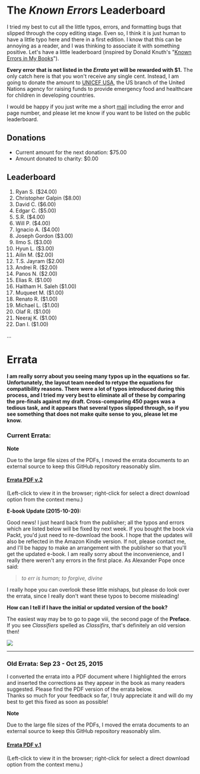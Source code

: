 The *Known Errors* Leaderboard
========================

I tried my best to cut all the little typos, errors, and formatting bugs that slipped through the copy editing stage. Even so, I think it is just human to have a little typo here and there in a first edition. I know that this can be annoying as a reader, and I was thinking to associate it with something positive. Let's have a little leaderboard (inspired by Donald Knuth's "[Known Errors in My Books](http://www-cs-faculty.stanford.edu/~uno/books.html)").

**Every error that is not listed in the *Errata* yet will be rewarded with $1.**
The only catch here is that you won't receive any single cent. Instead, I am going to donate the amount to [UNICEF USA](http://www.unicefusa.org), the US branch of the United Nations agency for raising funds to provide emergency food and healthcare for children in developing countries.

I would be happy if you just write me a short [mail](mailto:mail@sebastianraschka.com) including the error and page number, and please let me know if you want to be listed on the public leaderboard.


## Donations

- Current amount for the next donation: $75.00
- Amount donated to charity: $0.00

## Leaderboard

1. Ryan S. ($24.00)
2. Christopher Galpin ($8.00)
18. David C. ($6.00)
2. Edgar C. ($5.00)
3. S.R. ($4.00)
3. Will P. ($4.00)
3. Ignacio A. ($4.00)
4. Joseph Gordon ($3.00)
6. Ilmo S. ($3.00)
7. Hyun L. ($3.00)
5. Ailin M. ($2.00)
8. T.S. Jayram ($2.00)
9. Andrei R. ($2.00)
10. Panos N. ($2.00)
11. Elias R. ($1.00)
12. Haitham H. Saleh ($1.00)
13. Muqueet M. ($1.00)
14. Renato R. ($1.00)
15. Michael L. ($1.00)
16. Olaf R. ($1.00)
17. Neeraj K. ($1.00)
18. Dan I. ($1.00)


...

# Errata

**I am really sorry about you seeing many typos up in the equations so far. Unfortunately, the layout team needed to retype the equations for compatibility reasons. There were a lot of typos introduced during this process, and I tried my very best to eliminate all of these by comparing the pre-finals against my draft. Cross-comparing 450 pages was a tedious task, and it appears that several typos slipped through, so if you see something that does not make quite sense to you, please let me know.**

### Current Errata:


**Note**

Due to the large file sizes of the PDFs, I moved the errata documents to an external source to keep this GitHub repository reasonably slim.


#### [Errata PDF v.2](http://sebastianraschka.com/pdf/books/pymle/errata_2nd.pdf)

(Left-click to view it in the browser; right-click for select a direct download option from the context menu.)

**E-book Update (2015-10-20):**    

Good news! I just heard back from the publisher; all the typos and errors which are listed below will be fixed by next week. If you bought the book via Packt, you'd just need to re-download the book. I hope that the updates will also be reflected in the Amazon Kindle version. If not, please contact me, and I'll be happy to make an arrangement with the publisher so that you'll get the updated e-book.
I am really sorry about the inconvenience, and I really there weren't any errors in the first place. As Alexander Pope once said:

> *to err is human; to forgive, divine*

 I really hope you can overlook these little mishaps, but please do look over the errata, since I really don't want these typos to become misleading!


**How can I tell if I have the initial or updated version of the book?**

The easiest way may be to go to page viii, the second page of the **Preface**. If you see *Classifiers* spelled as *Classifirs*, that's definitely an old version then!

![](./images/errata/errata_2015-10-20.png)


<hr>

### Old Errata: Sep 23 - Oct 25, 2015


I converted the errata into a PDF document where I highlighted the errors and inserted the corrections as they appear in the book as many readers suggested. Please find the PDF version of the errata below.  
Thanks so much for your feedback so far, I truly appreciate it and will do my best to get this fixed as soon as possible!

**Note**

Due to the large file sizes of the PDFs, I moved the errata documents to an external source to keep this GitHub repository reasonably slim.

#### [Errata PDF v.1](http://sebastianraschka.com/pdf/books/pymle/errata_1st.pdf)

(Left-click to view it in the browser; right-click for select a direct download option from the context menu.)
